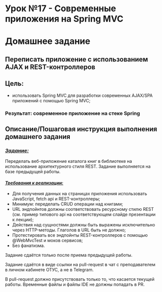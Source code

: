 # Урок №17 - Современные приложения на Spring MVC

# Домашнее задание

## Переписать приложение с использованием AJAX и REST-контроллеров

## Цель:

- использовать Spring MVC для разработки современных AJAX/SPA приложений c помощью Spring MVC;

### Результат: современное приложение на стеке Spring

## Описание/Пошаговая инструкция выполнения домашнего задания

### <i><u>Задание:</u></i>

Переделать веб-приложение каталога книг в библиотеке на использование архитектурного стиля REST. 
Задание выполняется на базе предыдущей работы.

#### <i><u>Требования к реализации:</u></i>

- Для получения данных на страницах приложения использовать JavaScript, fetch api и REST-контроллеры;
- Минимум: переделать CRUD операции над книгами;
- URL эндпойнтов должны соответствовать ресурсному стилю REST 
(см. пример типового api на соответствующем слайде презентации к лекции);
- Действия над сущностями должны быть выражены исключительно через HTTP-методы. Глаголов в URL быть не должно;
- Протестировать все эндпойнты REST-контроллеров с помощью @WebMvcTest и моков сервисов;
- Без фанатизма.

Задание сдаётся только после приема предыдущей работы.

Задание сдаётся в виде ссылки на pull-request в чат с преподавателем в личном кабинете ОТУС, а не в Telegram.

В pull-request должно присутствовать только то, что касается текущей работы.
Временные файлы и файлы IDE не должны попадать в PR.
